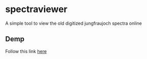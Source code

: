 # spectraviewer
A simple tool to view the old digitized jungfraujoch spectra online
## Demp
Follow this link [here](https://spectra.makkor.eu)

